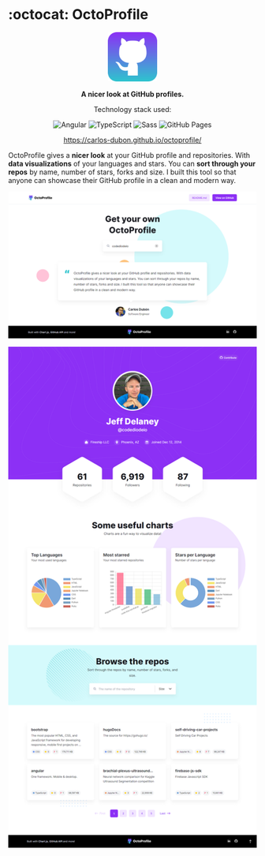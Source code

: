 # :octocat: OctoProfile

<p align="center">
<img src="readme/logo.svg" alt="Logo" width="100" height="100">
</p>

<p align="center"><strong>A nicer look at GitHub profiles.</strong></p>

<p align="center">Technology stack used:</p>

<p align="center">
<img src="https://img.shields.io/badge/Angular-DD0031?style=flat&logo=angular&logoColor=white" alt="Angular">
<img src="https://img.shields.io/badge/TypeScript-007ACC?style=flat&logo=typescript&logoColor=white" alt="TypeScript">
<img src="https://img.shields.io/badge/Sass-CC6699?style=flat&logo=sass&logoColor=white" alt="Sass">
<img src="https://img.shields.io/badge/GitHub Pages-100000?style=flat&logo=github&logoColor=white" alt="GitHub Pages">
</p>

<p align="center">
<a href="https://carlos-dubon.github.io/octoprofile/" target="_blank">https://carlos-dubon.github.io/octoprofile/</a>
</center>
</p>

OctoProfile gives a **nicer look** at your GitHub profile and repositories. With **data visualizations** of your languages and stars. You can **sort through your repos** by name, number of stars, forks and size. I built this tool so that anyone can showcase their GitHub profile in a clean and modern way.

![page_1](readme/page_1.png)

![page_2](readme/page_2.png)